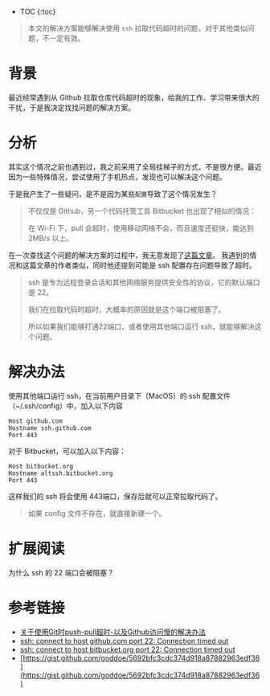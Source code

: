 * TOC
{:toc}

> 本文的解决方案能够解决使用 `ssh` 拉取代码超时的问题，对于其他类似问题，不一定有效。

# 背景

最近经常遇到从 Github 拉取仓库代码超时的现象，给我的工作、学习带来很大的干扰，于是我决定找找问题的解决方案。

# 分析

其实这个情况之前也遇到过，我之前采用了全局挂梯子的方式，不是很方便。最近因为一些特殊情况，尝试使用了手机热点，发现也可以解决这个问题。

于是我产生了一些疑问，是不是因为某些`配置`导致了这个情况发生？

> 不仅仅是 Github，另一个代码托管工具 Bitbucket 也出现了相似的情况：
> 
> 在 Wi-Fi 下，pull 会超时，使用移动网络不会，而且速度还挺快，能达到 2MB/s 以上。

在一次查找这个问题的解决方案的过程中，我无意发现了[这篇文章](https://jasonkayzk.github.io/2019/10/10/关于使用Git时push-pull超时-以及Github访问慢的解决办法/)。
我遇到的情况和这篇文章的作者类似，同时他还提到可能是 ssh 配置存在问题导致了超时。

> ssh 是专为远程登录会话和其他网络服务提供安全性的协议，它的默认端口是 22。
> 
> 我们在拉取代码时超时，大概率的原因就是这个端口被阻塞了。
> 
> 所以如果我们能够打通22端口，或者使用其他端口运行 ssh，就能够解决这个问题。


# 解决办法

使用其他端口运行 ssh，在当前用户目录下（MacOS）的 ssh 配置文件（~/.ssh/config）中，加入以下内容

```
Host github.com
Hostname ssh.github.com
Port 443
```

对于 Bitbucket，可以加入以下内容：

```
Host bitbucket.org
Hostname altssh.bitbucket.org
Port 443
```
这样我们的 ssh 将会使用 443端口，保存后就可以正常拉取代码了。

> 如果 config 文件不存在，就直接新建一个。

# 扩展阅读

为什么 ssh 的 22 端口会被阻塞？

# 参考链接

* [关于使用Git时push-pull超时-以及Github访问慢的解决办法](https://jasonkayzk.github.io/2019/10/10/关于使用Git时push-pull超时-以及Github访问慢的解决办法/)
* [ssh: connect to host github.com port 22: Connection timed out](https://stackoverflow.com/a/52817036)
* [ssh: connect to host bitbucket.org port 22: Connection timed out](https://stackoverflow.com/a/46492615)
* [https://gist.github.com/goddoe/5692bfc3cdc374d918a87882963edf36](https://gist.github.com/goddoe/5692bfc3cdc374d918a87882963edf36)

